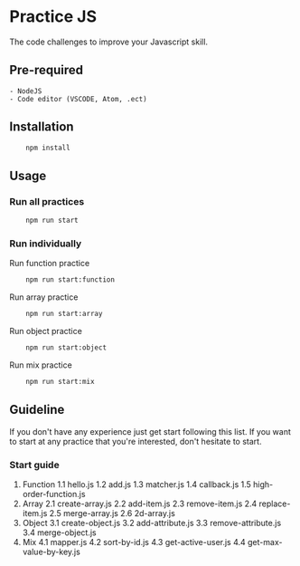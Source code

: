 # Practice JS

The code challenges to improve your Javascript skill.

## Pre-required

    - NodeJS
    - Code editor (VSCODE, Atom, .ect)

## Installation

```bash
    npm install
```

## Usage

### Run all practices

```bash
    npm run start
```

### Run individually

Run function practice

```bash
    npm run start:function
```

Run array practice

```bash
    npm run start:array
```

Run object practice

```bash
    npm run start:object
```

Run mix practice

```bash
    npm run start:mix
```

## Guideline

If you don't have any experience just get start following this list.
If you want to start at any practice that you're interested, don't hesitate to start.

### Start guide

1. Function
   1.1 hello.js
   1.2 add.js
   1.3 matcher.js
   1.4 callback.js
   1.5 high-order-function.js
   <br />
2. Array
   2.1 create-array.js
   2.2 add-item.js
   2.3 remove-item.js
   2.4 replace-item.js
   2.5 merge-array.js
   2.6 2d-array.js
   <br />
3. Object
   3.1 create-object.js
   3.2 add-attribute.js
   3.3 remove-attribute.js
   3.4 merge-object.js
   <br />
4. Mix
   4.1 mapper.js
   4.2 sort-by-id.js
   4.3 get-active-user.js
   4.4 get-max-value-by-key.js
